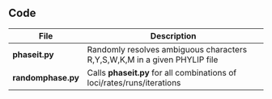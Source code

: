 ## Code

| File                       | Description                                                                       |
| -------------------------- | --------------------------------------------------------------------------------- |
| **phaseit.py**             | Randomly resolves ambiguous characters R,Y,S,W,K,M in a given PHYLIP file         |
| **randomphase.py**         | Calls **phaseit.py** for all combinations of loci/rates/runs/iterations           |
